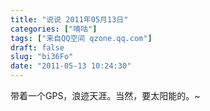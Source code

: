 ```yaml
---
title: "说说 2011年05月13日"
categories: ["嘀咕"]
tags: ["来自QQ空间 qzone.qq.com"]
draft: false
slug: "bi36Fo"
date: "2011-05-13 10:24:30"
---
```


带着一个GPS，浪迹天涯。当然，要太阳能的。~

